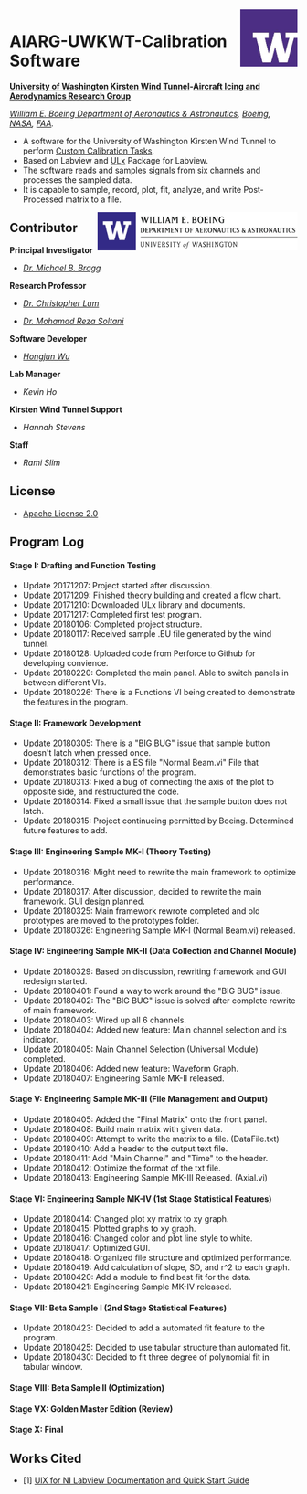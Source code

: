 <img align="right" src="https://github.com/Errrneist/AIARG-UWKWT-Calibration-Driver/blob/master/IMG/UW-Icon.jpg" alt="University of Washington" width="100">

# AIARG-UWKWT-Calibration Software
**[University of Washington](http://www.washington.edu/) [Kirsten Wind Tunnel](https://www.aa.washington.edu/AERL/KWT)-[Aircraft Icing and Aerodynamics Research Group](https://www.aa.washington.edu/research/AIARG)**

*[William E. Boeing Department of Aeronautics & Astronautics](https://www.aa.washington.edu/), [Boeing](http://www.boeing.com/), [NASA](https://www.nasa.gov/), [FAA](https://www.faa.gov).*
* A software for the University of Washington Kirsten Wind Tunnel to perform [Custom Calibration Tasks](https://github.com/Errrneist/AIARG-UWKWT-Calibration-Driver/blob/master/Documents/KWT_Sidewall_Software_Diagram.pdf). 
* Based on Labview and [ULx](https://www.mccdaq.com/daq-software/universal-library-extensions-lv.aspx) Package for Labview.
* The software reads and samples signals from six channels and processes the sampled data.
* It is capable to sample, record, plot, fit, analyze, and write Post-Processed matrix to a file.


<img align="right" src="https://github.com/Errrneist/AIARG-UWKWT-Calibration-Driver/blob/master/IMG/UW-AA.jpg" alt="University of Washington" width="350">

## Contributor

**Principal Investigator**

* *[Dr. Michael B. Bragg](https://www.aa.washington.edu/people/faculty/bragg)*

**Research Professor**

* *[Dr. Christopher Lum](https://www.aa.washington.edu/people/faculty/lum)*

* *[Dr. Mohamad Reza Soltani](http://ae.sharif.edu/~web/homepage.php?username=msoltani)*

**Software Developer**

* *[Hongjun Wu](https://github.com/Errrneist/AIARG-UWKWT-Calibration-Driver/blob/master/Documents/Resume-Github.pdf)*

**Lab Manager**

* *Kevin Ho*

**Kirsten Wind Tunnel Support**

* *Hannah Stevens*

**Staff**

* *Rami Slim*



## License
* [Apache License 2.0](https://github.com/Errrneist/AIARG-UWKWT-Calibration-Driver/blob/master/LICENSE.txt)

## Program Log
#### Stage I: Drafting and Function Testing
* Update 20171207: Project started after discussion.
* Update 20171209: Finished theory building and created a flow chart.
* Update 20171210: Downloaded ULx library and documents.
* Update 20171217: Completed first test program.
* Update 20180106: Completed project structure.
* Update 20180117: Received sample .EU file generated by the wind tunnel.
* Update 20180128: Uploaded code from Perforce to Github for developing convience.
* Update 20180220: Completed the main panel. Able to switch panels in between different VIs.
* Update 20180226: There is a Functions VI being created to demonstrate the features in the program.
#### Stage II: Framework Development
* Update 20180305: There is a "BIG BUG" issue that sample button doesn't latch when pressed once.
* Update 20180312: There is a ES file "Normal Beam.vi" File that demonstrates basic functions of the program.
* Update 20180313: Fixed a bug of connecting the axis of the plot to opposite side, and restructured the code.
* Update 20180314: Fixed a small issue that the sample button does not latch.
* Update 20180315: Project continueing permitted by Boeing. Determined future features to add.
#### Stage III: Engineering Sample MK-I (Theory Testing)
* Update 20180316: Might need to rewrite the main framework to optimize performance.
* Update 20180317: After discussion, decided to rewrite the main framework. GUI design planned.
* Update 20180325: Main framework rewrote completed and old prototypes are moved to the prototypes folder.
* Update 20180326: Engineering Sample MK-I (Normal Beam.vi) released.
#### Stage IV: Engineering Sample MK-II (Data Collection and Channel Module)
* Update 20180329: Based on discussion, rewriting framework and GUI redesign started. 
* Update 20180401: Found a way to work around the "BIG BUG" issue.
* Update 20180402: The "BIG BUG" issue is solved after complete rewrite of main framework.
* Update 20180403: Wired up all 6 channels.
* Update 20180404: Added new feature: Main channel selection and its indicator.
* Update 20180405: Main Channel Selection (Universal Module) completed.
* Update 20180406: Added new feature: Waveform Graph.
* Update 20180407: Engineering Samle MK-II released.
#### Stage V: Engineering Sample MK-III (File Management and Output)
* Update 20180405: Added the "Final Matrix" onto the front panel.
* Update 20180408: Build main matrix with given data.
* Update 20180409: Attempt to write the matrix to a file. (DataFile.txt)
* Update 20180410: Add a header to the output text file.
* Update 20180411: Add "Main Channel" and "Time" to the header.
* Update 20180412: Optimize the format of the txt file.
* Update 20180413: Engineering Sample MK-III Released. (Axial.vi)
#### Stage VI: Engineering Sample MK-IV (1st Stage Statistical Features)
* Update 20180414: Changed plot xy matrix to xy graph.
* Update 20180415: Plotted graphs to xy graph.
* Update 20180416: Changed color and plot line style to white.
* Update 20180417: Optimized GUI.
* Update 20180418: Organized file structure and optimized performance.
* Update 20180419: Add calculation of slope, SD, and r^2 to each graph.
* Update 20180420: Add a module to find best fit for the data.
* Update 20180421: Engineering Sample MK-IV released.
#### Stage VII: Beta Sample I (2nd Stage Statistical Features)
* Update 20180423: Decided to add a automated fit feature to the program. 
* Update 20180425: Decided to use tabular structure than automated fit.
* Update 20180430: Decided to fit three degree of polynomial fit in tabular window.
#### Stage VIII: Beta Sample II (Optimization)
#### Stage VX: Golden Master Edition (Review)
#### Stage X: Final

## Works Cited
* [1] [UlX for NI Labview Documentation and Quick Start Guide](https://www.mccdaq.com/PDFs/manuals/QS%20ULx%20for%20NI%20LabVIEW.pdf)
